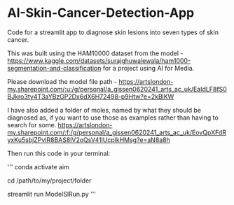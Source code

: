 # AI-Skin-Cancer-Detection-App
Code for a streamlit app to diagnose skin lesions into seven types of skin cancer. 

This was built using the HAM10000 dataset from the model - https://www.kaggle.com/datasets/surajghuwalewala/ham1000-segmentation-and-classification for a project using AI for Media.

Please download the model file path - https://artslondon-my.sharepoint.com/:u:/g/personal/a_gissen0620241_arts_ac_uk/EaIdLF8fS0BJkro3ty4T3aYBzGP2Dx6dX6H72498-p9Htw?e=2kBlKW

I have also added a folder of moles, named by what they should be diagnosed as, if you want to use those as examples rather than having to search for some. https://artslondon-my.sharepoint.com/:f:/g/personal/a_gissen0620241_arts_ac_uk/EovQpXFdRyxKu5sbjZPvlR8BAS8lV2oQsV41lUcplkHMsg?e=aN8a8h


Then run this code in your terminal:

''' conda activate aim

cd /path/to/my/project/folder

streamlit run ModelSlRun.py '''
